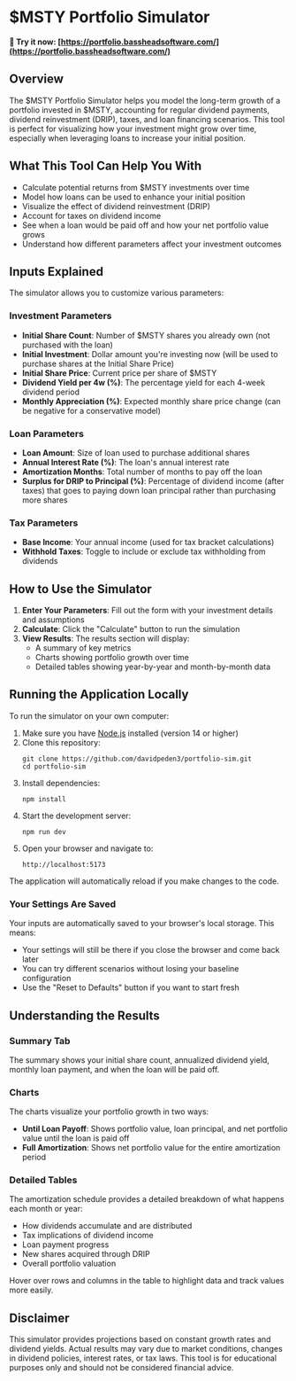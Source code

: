 # \$MSTY Portfolio Simulator

**🚀 Try it now: [https://portfolio.bassheadsoftware.com/](https://portfolio.bassheadsoftware.com/)**

## Overview

The \$MSTY Portfolio Simulator helps you model the long-term growth of a portfolio invested in \$MSTY, accounting for regular dividend payments, dividend reinvestment (DRIP), taxes, and loan financing scenarios. This tool is perfect for visualizing how your investment might grow over time, especially when leveraging loans to increase your initial position.

## What This Tool Can Help You With

- Calculate potential returns from \$MSTY investments over time
- Model how loans can be used to enhance your initial position
- Visualize the effect of dividend reinvestment (DRIP)
- Account for taxes on dividend income
- See when a loan would be paid off and how your net portfolio value grows
- Understand how different parameters affect your investment outcomes

## Inputs Explained

The simulator allows you to customize various parameters:

### Investment Parameters

- **Initial Share Count**: Number of \$MSTY shares you already own (not purchased with the loan)
- **Initial Investment**: Dollar amount you're investing now (will be used to purchase shares at the Initial Share Price)
- **Initial Share Price**: Current price per share of \$MSTY
- **Dividend Yield per 4w (%)**: The percentage yield for each 4-week dividend period
- **Monthly Appreciation (%)**: Expected monthly share price change (can be negative for a conservative model)

### Loan Parameters

- **Loan Amount**: Size of loan used to purchase additional shares
- **Annual Interest Rate (%)**: The loan's annual interest rate
- **Amortization Months**: Total number of months to pay off the loan
- **Surplus for DRIP to Principal (%)**: Percentage of dividend income (after taxes) that goes to paying down loan principal rather than purchasing more shares

### Tax Parameters

- **Base Income**: Your annual income (used for tax bracket calculations)
- **Withhold Taxes**: Toggle to include or exclude tax withholding from dividends

## How to Use the Simulator

1. **Enter Your Parameters**: Fill out the form with your investment details and assumptions
2. **Calculate**: Click the "Calculate" button to run the simulation
3. **View Results**: The results section will display:
   - A summary of key metrics
   - Charts showing portfolio growth over time
   - Detailed tables showing year-by-year and month-by-month data

## Running the Application Locally

To run the simulator on your own computer:

1. Make sure you have [Node.js](https://nodejs.org/) installed (version 14 or higher)
2. Clone this repository:
   ```
   git clone https://github.com/davidpeden3/portfolio-sim.git
   cd portfolio-sim
   ```
3. Install dependencies:
   ```
   npm install
   ```
4. Start the development server:
   ```
   npm run dev
   ```
5. Open your browser and navigate to:
   ```
   http://localhost:5173
   ```

The application will automatically reload if you make changes to the code.

### Your Settings Are Saved

Your inputs are automatically saved to your browser's local storage. This means:
- Your settings will still be there if you close the browser and come back later
- You can try different scenarios without losing your baseline configuration
- Use the "Reset to Defaults" button if you want to start fresh

## Understanding the Results

### Summary Tab

The summary shows your initial share count, annualized dividend yield, monthly loan payment, and when the loan will be paid off.

### Charts

The charts visualize your portfolio growth in two ways:
- **Until Loan Payoff**: Shows portfolio value, loan principal, and net portfolio value until the loan is paid off
- **Full Amortization**: Shows net portfolio value for the entire amortization period

### Detailed Tables

The amortization schedule provides a detailed breakdown of what happens each month or year:
- How dividends accumulate and are distributed
- Tax implications of dividend income
- Loan payment progress
- New shares acquired through DRIP
- Overall portfolio valuation

Hover over rows and columns in the table to highlight data and track values more easily.

## Disclaimer

This simulator provides projections based on constant growth rates and dividend yields. Actual results may vary due to market conditions, changes in dividend policies, interest rates, or tax laws. This tool is for educational purposes only and should not be considered financial advice.